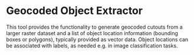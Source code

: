 # Geocoded Object Extractor 

This tool provides the functionality to generate geocoded cutouts from a larger raster dataset and a list of object location information (bounding boxes or polygons), typically provided as vector data. Object locations can be associated with labels, as needed e.g. in image classification tasks.
